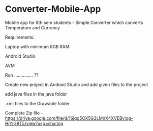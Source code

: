 # Converter-Mobile-App

Mobile app for 6th sem students - Simple Converter which converts Temperature and Currency


Requirements:

  Laptop with minimum 8GB RAM
  
  Android Studio
  
  AVM
  
  
Run ...............  ??

  Create new project in Android Studio and add given files to the project
  
  add java files in the java folder
  
  .xml files to the Drawable folder 

Complete Zip file -  https://drive.google.com/file/d/16jqo5OX5G3LMnX4XVEBvIog-HjYjG8T5/view?usp=sharing

